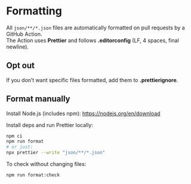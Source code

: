 # Formatting

All `json/**/*.json` files are automatically formatted on pull requests by a GitHub Action.  
The Action uses **Prettier** and follows **.editorconfig** (LF, 4 spaces, final newline).

## Opt out
If you don’t want specific files formatted, add them to **.prettierignore**.

## Format manually
Install Node.js (includes npm): https://nodejs.org/en/download

Install deps and run Prettier locally:
```bash
npm ci
npm run format
# or just:
npx prettier --write "json/**/*.json"
```
To check without changing files:
```
npm run format:check
```
